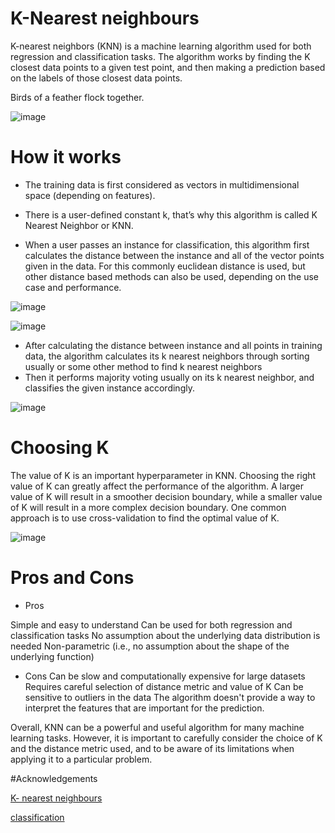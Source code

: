 # K-Nearest neighbours
K-nearest neighbors (KNN) is a machine learning algorithm used for both regression and classification tasks. The algorithm works by finding the K closest data points to a given test point, and then making a prediction based on the labels of those closest data points.

Birds of a feather flock together.

![image](https://miro.medium.com/v2/resize:fit:1222/format:webp/1*wW8O-0xVQUFhBGexx2B6hg.png)

# How it works

- The training data is first considered as vectors in multidimensional space (depending on features).

- There is a user-defined constant k, that’s why this algorithm is called K Nearest Neighbor or KNN.
- When a user passes an instance for classification, this algorithm first calculates the distance between the instance and all of the vector points given in the data. For this commonly euclidean distance is used, but other distance based methods can also be used, depending on the use case and performance.

![image](https://miro.medium.com/v2/resize:fit:538/format:webp/0*yPNLlZPav7W6xDxS.png)

![image](https://miro.medium.com/v2/resize:fit:1400/format:webp/1*zQucA3czF28kk5c10WukRg.png)


- After calculating the distance between instance and all points in training data, the algorithm calculates its k nearest neighbors through sorting usually or some other method to find k nearest neighbors
- Then it performs majority voting usually on its k nearest neighbor, and classifies the given instance accordingly.

![image](https://encrypted-tbn0.gstatic.com/images?q=tbn:ANd9GcSOqFhZ3V4nuwZ5hHacqTqcLmicGcOItWsxjg&usqp=CAU)

# Choosing K
The value of K is an important hyperparameter in KNN. Choosing the right value of K can greatly affect the performance of the algorithm. A larger value of K will result in a smoother decision boundary, while a smaller value of K will result in a more complex decision boundary. One common approach is to use cross-validation to find the optimal value of K.

![image](https://miro.medium.com/v2/resize:fit:1400/format:webp/1*WoL6cFcZZ2ZxVJ8k5iA7sw.png)

# Pros and Cons
- Pros

Simple and easy to understand
Can be used for both regression and classification tasks
No assumption about the underlying data distribution is needed
Non-parametric (i.e., no assumption about the shape of the underlying function)

- Cons
Can be slow and computationally expensive for large datasets
Requires careful selection of distance metric and value of K
Can be sensitive to outliers in the data
The algorithm doesn't provide a way to interpret the features that are important for the prediction.



Overall, KNN can be a powerful and useful algorithm for many machine learning tasks. However, it is important to carefully consider the choice of K and the distance metric used, and to be aware of its limitations when applying it to a particular problem.







#Acknowledgements

[K- nearest neighbours](https://medium.com/@muhammadammarabid01/k-nearest-neigbors-knn-basic-algorithm-from-scratch-in-python-8471b655a013)

[classification](https://stackoverflow.com/questions/11568897/value-of-k-in-k-nearest-neighbor-algorithm)
